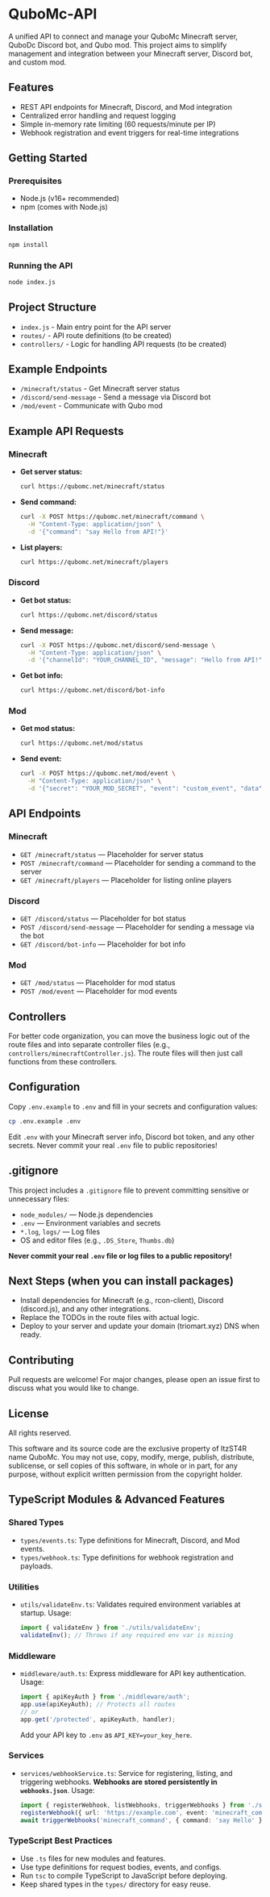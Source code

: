# QuboMc-API

A unified API to connect and manage your QuboMc Minecraft server, QuboDc Discord bot, and Qubo mod. This project aims to simplify management and integration between your Minecraft server, Discord bot, and custom mod.

## Features
- REST API endpoints for Minecraft, Discord, and Mod integration
- Centralized error handling and request logging
- Simple in-memory rate limiting (60 requests/minute per IP)
- Webhook registration and event triggers for real-time integrations

## Getting Started

### Prerequisites
- Node.js (v16+ recommended)
- npm (comes with Node.js)

### Installation
```bash
npm install
```

### Running the API
```bash
node index.js
```

## Project Structure
- `index.js` - Main entry point for the API server
- `routes/` - API route definitions (to be created)
- `controllers/` - Logic for handling API requests (to be created)

## Example Endpoints
- `/minecraft/status` - Get Minecraft server status
- `/discord/send-message` - Send a message via Discord bot
- `/mod/event` - Communicate with Qubo mod

## Example API Requests

### Minecraft
- **Get server status:**
  ```bash
  curl https://qubomc.net/minecraft/status
  ```
- **Send command:**
  ```bash
  curl -X POST https://qubomc.net/minecraft/command \
    -H "Content-Type: application/json" \
    -d '{"command": "say Hello from API!"}'
  ```
- **List players:**
  ```bash
  curl https://qubomc.net/minecraft/players
  ```

### Discord
- **Get bot status:**
  ```bash
  curl https://qubomc.net/discord/status
  ```
- **Send message:**
  ```bash
  curl -X POST https://qubomc.net/discord/send-message \
    -H "Content-Type: application/json" \
    -d '{"channelId": "YOUR_CHANNEL_ID", "message": "Hello from API!"}'
  ```
- **Get bot info:**
  ```bash
  curl https://qubomc.net/discord/bot-info
  ```

### Mod
- **Get mod status:**
  ```bash
  curl https://qubomc.net/mod/status
  ```
- **Send event:**
  ```bash
  curl -X POST https://qubomc.net/mod/event \
    -H "Content-Type: application/json" \
    -d '{"secret": "YOUR_MOD_SECRET", "event": "custom_event", "data": {"foo": "bar"}}'
  ```

## API Endpoints

### Minecraft
- `GET /minecraft/status` — Placeholder for server status
- `POST /minecraft/command` — Placeholder for sending a command to the server
- `GET /minecraft/players` — Placeholder for listing online players

### Discord
- `GET /discord/status` — Placeholder for bot status
- `POST /discord/send-message` — Placeholder for sending a message via the bot
- `GET /discord/bot-info` — Placeholder for bot info

### Mod
- `GET /mod/status` — Placeholder for mod status
- `POST /mod/event` — Placeholder for mod events

## Controllers
For better code organization, you can move the business logic out of the route files and into separate controller files (e.g., `controllers/minecraftController.js`). The route files will then just call functions from these controllers.

## Configuration

Copy `.env.example` to `.env` and fill in your secrets and configuration values:

```bash
cp .env.example .env
```

Edit `.env` with your Minecraft server info, Discord bot token, and any other secrets. Never commit your real `.env` file to public repositories!

## .gitignore

This project includes a `.gitignore` file to prevent committing sensitive or unnecessary files:
- `node_modules/` — Node.js dependencies
- `.env` — Environment variables and secrets
- `*.log`, `logs/` — Log files
- OS and editor files (e.g., `.DS_Store`, `Thumbs.db`)

**Never commit your real `.env` file or log files to a public repository!**

## Next Steps (when you can install packages)
- Install dependencies for Minecraft (e.g., rcon-client), Discord (discord.js), and any other integrations.
- Replace the TODOs in the route files with actual logic.
- Deploy to your server and update your domain (triomart.xyz) DNS when ready.

## Contributing
Pull requests are welcome! For major changes, please open an issue first to discuss what you would like to change.

## License

All rights reserved.

This software and its source code are the exclusive property of ItzST4R name QuboMc.
You may not use, copy, modify, merge, publish, distribute, sublicense, or sell copies of this software, in whole or in part, for any purpose, without explicit written permission from the copyright holder.

## TypeScript Modules & Advanced Features

### Shared Types
- `types/events.ts`: Type definitions for Minecraft, Discord, and Mod events.
- `types/webhook.ts`: Type definitions for webhook registration and payloads.

### Utilities
- `utils/validateEnv.ts`: Validates required environment variables at startup. Usage:
  ```ts
  import { validateEnv } from './utils/validateEnv';
  validateEnv(); // Throws if any required env var is missing
  ```

### Middleware
- `middleware/auth.ts`: Express middleware for API key authentication. Usage:
  ```ts
  import { apiKeyAuth } from './middleware/auth';
  app.use(apiKeyAuth); // Protects all routes
  // or
  app.get('/protected', apiKeyAuth, handler);
  ```
  Add your API key to `.env` as `API_KEY=your_key_here`.

### Services
- `services/webhookService.ts`: Service for registering, listing, and triggering webhooks. **Webhooks are stored persistently in `webhooks.json`**. Usage:
  ```ts
  import { registerWebhook, listWebhooks, triggerWebhooks } from './services/webhookService';
  registerWebhook({ url: 'https://example.com', event: 'minecraft_command' });
  await triggerWebhooks('minecraft_command', { command: 'say Hello' });
  ```

### TypeScript Best Practices
- Use `.ts` files for new modules and features.
- Use type definitions for request bodies, events, and configs.
- Run `tsc` to compile TypeScript to JavaScript before deploying.
- Keep shared types in the `types/` directory for easy reuse. 
